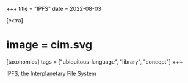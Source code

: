 +++
title = "IPFS"
date = 2022-08-03

[extra]
#  image = cim.svg
[taxonomies]
   tags = ["ubiquitous-language", "library", "concept"]
+++

[IPFS, the Interplanetary File System](https://ipfs.io)